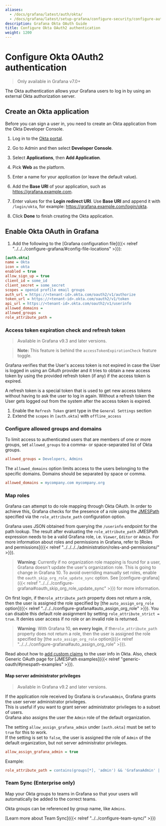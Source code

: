 ```yaml
---
aliases:
  - /docs/grafana/latest/auth/okta/
  - /docs/grafana/latest/setup-grafana/configure-security/configure-authentication/okta/
description: Grafana Okta OAuth Guide
title: Configure Okta OAuth2 authentication
weight: 1200
---
```


# Configure Okta OAuth2 authentication

> Only available in Grafana v7.0+

The Okta authentication allows your Grafana users to log in by using an external Okta authorization server.

## Create an Okta application

Before you can sign a user in, you need to create an Okta application from the Okta Developer Console.

1. Log in to the [Okta portal](https://login.okta.com/).

1. Go to Admin and then select **Developer Console**.

1. Select **Applications**, then **Add Application**.

1. Pick **Web** as the platform.

1. Enter a name for your application (or leave the default value).

1. Add the **Base URI** of your application, such as https://grafana.example.com.

1. Enter values for the **Login redirect URI**. Use **Base URI** and append it with `/login/okta`, for example: https://grafana.example.com/login/okta.

1. Click **Done** to finish creating the Okta application.

## Enable Okta OAuth in Grafana

1. Add the following to the [Grafana configuration file]({{< relref "../../../configure-grafana/#config-file-locations" >}}):

```ini
[auth.okta]
name = Okta
icon = okta
enabled = true
allow_sign_up = true
client_id = some_id
client_secret = some_secret
scopes = openid profile email groups
auth_url = https://<tenant-id>.okta.com/oauth2/v1/authorize
token_url = https://<tenant-id>.okta.com/oauth2/v1/token
api_url = https://<tenant-id>.okta.com/oauth2/v1/userinfo
allowed_domains =
allowed_groups =
role_attribute_path =
```

### Access token expiration check and refresh token

> Available in Grafana v9.3 and later versions.

> **Note:** This feature is behind the `accessTokenExpirationCheck` feature toggle.

Grafana verifies that the User's access token is not expired in case the User is logged in using an OAuth provider and it tries to obtain a new access token by using the provided refresh token (if any) if the access token is expired.

A refresh token is a special token that is used to get new access tokens without having to ask the user to log in again. Without a refresh token the User gets logged out from the system after the access token is expired.

1. Enable the `Refresh Token` grant type in the `General Settings` section
1. Extend the `scopes` in `[auth.okta]` with `offline_access`

### Configure allowed groups and domains

To limit access to authenticated users that are members of one or more groups, set `allowed_groups`
to a comma- or space-separated list of Okta groups.

```ini
allowed_groups = Developers, Admins
```

The `allowed_domains` option limits access to the users belonging to the specific domains. Domains should be separated by space or comma.

```ini
allowed_domains = mycompany.com mycompany.org
```

### Map roles

Grafana can attempt to do role mapping through Okta OAuth. In order to achieve this, Grafana checks for the presence of a role using the [JMESPath](http://jmespath.org/examples.html) specified via the `role_attribute_path` configuration option.

Grafana uses JSON obtained from querying the `/userinfo` endpoint for the path lookup. The result after evaluating the `role_attribute_path` JMESPath expression needs to be a valid Grafana role, i.e. `Viewer`, `Editor` or `Admin`. For more information about roles and permissions in Grafana, refer to [Roles and permissions]({{< relref "../../../../administration/roles-and-permissions/" >}}).

> **Warning**: Currently if no organization role mapping is found for a user, Grafana doesn't
> update the user's organization role. This is going to change in Grafana 10. To avoid overriding manually set roles,
> enable the `oauth_skip_org_role_update_sync` option.
> See [configure-grafana]({{< relref "../../../configure-grafana#oauth_skip_org_role_update_sync" >}}) for more information.

On first login, if the`role_attribute_path` property does not return a role, then the user is assigned the role
specified by [the `auto_assign_org_role` option]({{< relref "../../../configure-grafana#auto_assign_org_role" >}}).
You can disable this default role assignment by setting `role_attribute_strict = true`.
It denies user access if no role or an invalid role is returned.

> **Warning**: With Grafana 10, **on every login**, if the`role_attribute_path` property does not return a role,
> then the user is assigned the role specified by
> [the `auto_assign_org_role` option]({{< relref "../../../configure-grafana#auto_assign_org_role" >}}).

Read about how to [add custom claims](https://developer.okta.com/docs/guides/customize-tokens-returned-from-okta/add-custom-claim/) to the user info in Okta. Also, check Generic OAuth page for [JMESPath examples]({{< relref "generic-oauth/#jmespath-examples" >}}).

#### Map server administrator privileges

> Available in Grafana v9.2 and later versions.

If the application role received by Grafana is `GrafanaAdmin`, Grafana grants the user server administrator privileges.  
This is useful if you want to grant server administrator privileges to a subset of users.  
Grafana also assigns the user the `Admin` role of the default organization.

The setting `allow_assign_grafana_admin` under `[auth.okta]` must be set to `true` for this to work.  
If the setting is set to `false`, the user is assigned the role of `Admin` of the default organization, but not server administrator privileges.

```ini
allow_assign_grafana_admin = true
```

Example:

```ini
role_attribute_path = contains(groups[*], 'admin') && 'GrafanaAdmin' || contains(groups[*], 'editor') && 'Editor' || 'Viewer'
```

### Team Sync (Enterprise only)

Map your Okta groups to teams in Grafana so that your users will automatically be added to
the correct teams.

Okta groups can be referenced by group name, like `Admins`.

[Learn more about Team Sync]({{< relref "../../configure-team-sync/" >}})
